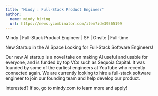 ```yaml
---
title: "Mindy : Full-Stack Product Engineer"
author:
  name: mindy_hiring
  url: https://news.ycombinator.com/item?id=39565199
---
```

Mindy | Full-Stack Product Engineer | SF | Onsite | Full-time

New Startup in the AI Space Looking for Full-Stack Software Engineers!

Our new AI startup is a novel take on making AI useful and usable for everyone, and is funded by top VCs such as Sequoia Capital. It was founded by some of the earliest engineers at YouTube who recently connected again. We are currently looking to hire a full-stack software engineer to join our founding team and help develop our product.

Interested? If so, go to mindy.com to learn more and apply!
